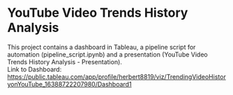# YouTube Video Trends History Analysis
This project contains a dashboard in Tableau, a pipeline script for automation (pipeline_script.ipynb) and a presentation (YouTube Video Trends History Analysis - Presentation). <br>
Link to Dashboard: https://public.tableau.com/app/profile/herbert8819/viz/TrendingVideoHistoryonYouTube_16388722207980/Dashboard1
